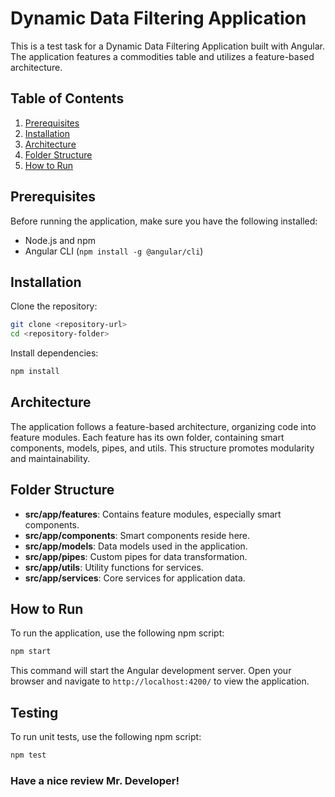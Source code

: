 # Dynamic Data Filtering Application

This is a test task for a Dynamic Data Filtering Application built with Angular. The application features a commodities table and utilizes a feature-based architecture.

## Table of Contents
1. [Prerequisites](#prerequisites)
2. [Installation](#installation)
3. [Architecture](#architecture)
4. [Folder Structure](#folder-structure)
5. [How to Run](#how-to-run)

## Prerequisites

Before running the application, make sure you have the following installed:

- Node.js and npm
- Angular CLI (`npm install -g @angular/cli`)

## Installation

Clone the repository:

```bash
git clone <repository-url>
cd <repository-folder>
```

Install dependencies:

```bash
npm install
```

## Architecture

The application follows a feature-based architecture, organizing code into feature modules. Each feature has its own folder, containing smart components, models, pipes, and utils. This structure promotes modularity and maintainability.

## Folder Structure

- **src/app/features**: Contains feature modules, especially smart components.
- **src/app/components**: Smart components reside here.
- **src/app/models**: Data models used in the application.
- **src/app/pipes**: Custom pipes for data transformation.
- **src/app/utils**: Utility functions for services.
- **src/app/services**: Core services for application data.

## How to Run

To run the application, use the following npm script:

```bash
npm start
```

This command will start the Angular development server. Open your browser and navigate to `http://localhost:4200/` to view the application.

## Testing

To run unit tests, use the following npm script:

```bash
npm test
```

### Have a nice review Mr. Developer!
